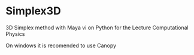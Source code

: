# Simplex3D
3D Simplex method with Maya vi on Python for the Lecture Computational Physics


On windows it is recomended to use Canopy 
